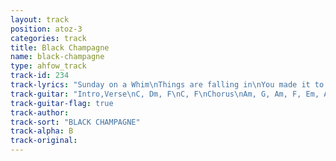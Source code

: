 ```yaml
---
layout: track
position: atoz-3
categories: track
title: Black Champagne
name: black-champagne
type: ahfow_track
track-id: 234
track-lyrics: "Sunday on a Whim\nThings are falling in\nYou made it to your bed\nBut stayed up all night instead\n\nMy eyes are glossed\nMy head is tossed\nIâ€™m writing underneath your gaze\nDonâ€™t you want to know?\nHow this thing will go\nI wonder how things became so strange\n\nThe Battle brings me life\nDrain the disco lights on me\n\nDrinking Black Champagne\nDiamonds in my veins\nMy hands are growing old\nMy Teeth are paved with gold\n\nMy eyes are glossed\nMy head is tossed\nIâ€™m writing underneath your gaze\n\nThe Battle brings me life\nDrain the disco lights on me"
track-guitar: "Intro,Verse\nC, Dm, F\nC, F\nChorus\nAm, G, Am, F, Em, A\n\n(provided by Drew)"
track-guitar-flag: true
track-author: 
track-sort: "BLACK CHAMPAGNE"
track-alpha: B
track-original: 
---
```

